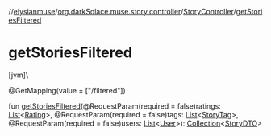 //[elysianmuse](../../../index.md)/[org.darkSolace.muse.story.controller](../index.md)/[StoryController](index.md)/[getStoriesFiltered](get-stories-filtered.md)

# getStoriesFiltered

[jvm]\

@GetMapping(value = [&quot;/filtered&quot;])

fun [getStoriesFiltered](get-stories-filtered.md)(@RequestParam(required = false)ratings: [List](https://kotlinlang.org/api/latest/jvm/stdlib/kotlin.collections/-list/index.html)&lt;[Rating](../../org.darkSolace.muse.story.model/-rating/index.md)&gt;, @RequestParam(required = false)tags: [List](https://kotlinlang.org/api/latest/jvm/stdlib/kotlin.collections/-list/index.html)&lt;[StoryTag](../../org.darkSolace.muse.story.model/-story-tag/index.md)&gt;, @RequestParam(required = false)users: [List](https://kotlinlang.org/api/latest/jvm/stdlib/kotlin.collections/-list/index.html)&lt;[User](../../org.darkSolace.muse.user.model/-user/index.md)&gt;): [Collection](https://kotlinlang.org/api/latest/jvm/stdlib/kotlin.collections/-collection/index.html)&lt;[StoryDTO](../../org.darkSolace.muse.story.model.dto/-story-d-t-o/index.md)&gt;
